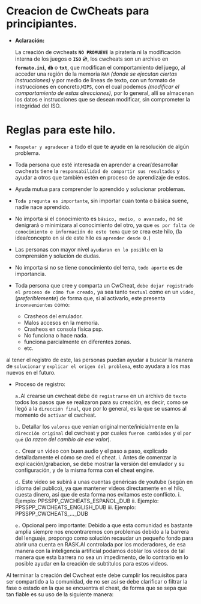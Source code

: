 # Creacion de CwCheats para principiantes.

* **Aclaración:**
  
    La creación de cwcheats **`NO PROMUEVE`** la piratería ni la modificación interna de los juegos o **`ISO`** 💿,
    los cwcheats son un archivo en **`formato.ini`**, **`db`** o **`txt`**, que modifican el comportamiento del 
    juego, al acceder una región de la memoria `RAM` *(donde se ejecutan ciertas instrucciones)* y por 
    medio de líneas de texto, con un formato de instrucciones en concreto,`MIPS`, con el cual podemos
    *(modificar el comportamiento de estas direcciones)*, por lo general, allí se almacenan los datos e 
    instrucciones que se desean modificar, sin comprometer la integridad del ISO.

# Reglas para este hilo.
  
*	`Respetar y agradecer` a todo el que te ayude en la resolución de algún problema.
  
*	Toda persona que esté interesada en aprender a crear/desarrollar cwcheats tiene la `responsabilidad de compartir sus resultados` y ayudar a otros que también estén en proceso de aprendizaje de estos.
  
*	Ayuda mutua para comprender lo aprendido y solucionar problemas.
  
*	`Toda pregunta es importante`, sin importar cuan tonta o básica suene, nadie nace aprendido.
  
*	No importa si el conocimiento es `básico, medio, o avanzado,` no se denigrará o minimizara al conocimiento del otro, ya que `es por falta de conocimiento e información de este tema` que se crea este hilo, (la idea/concepto en si de este hilo es `aprender desde 0.`)
  
*	Las personas con mayor nivel `ayudaran en lo posible` en la comprensión y solución de dudas.
  
*	No importa si no se tiene conocimiento del tema, `todo aporte` es de importancia.
  
*	Toda persona que cree y comparta un CwCheat, `debe dejar registrado el proceso de cómo fue creado,` ya sea tanto `textual` como en un `video`, (*preferiblemente*) de forma que, si al activarlo, este presenta `inconvenientes` como:
  
 	  * Crasheos del emulador.
 	  * Malos accesos en la memoria.
 	  * Crasheos en consola física psp.
    * No funciona o hace nada.
    * funciona parcialmente en diferentes zonas.
    * etc.
 	
  al tener el registro de este,  las personas puedan ayudar a buscar la manera de `solucionar` y `explicar el origen del problema`, esto ayudara a los mas nuevos en el futuro.
  
* Proceso de registro:
  
  `a.`Al crearse un cwcheat debe de `registrarse` en un archivo de `texto` todos los pasos que se realizaron para su creación, es decir, como se llegó a la `dirección final`, que por lo general, es la que se usamos al momento de `activar` el cwcheat.

  `b.`	Detallar los `valores` que venían originalmente/inicialmente en la `dirección original` del cwcheat y por cuales `fueron cambiados` y el `por qué` (*la razon del cambio de ese valor*).
  
  `c.`	Crear un video con buen audio y el paso a paso, explicado detalladamente el cómo se creó el cheat.
    i.	Antes de comenzar la explicación/grabacion, se debe mostrar la versión del emulador y su configuración, y de la misma forma con el cheat engine.
  
  `d.`	Este video se subirá a unas cuentas genéricas de youtube (según en idioma del publico), ya que mantener videos directamente en el hilo, cuesta dinero, así que de esta forma nos evitamos este conflicto.
    i.	Ejemplo: PPSSPP_CWCHEATS_ESPAÑOL_DUB
    ii.	Ejemplo: PPSSPP_CWCHEATS_ENGLISH_DUB
    iii.	Ejemplo: PPSSPP_CWCHEATS_..._DUB

  `e.`	Opcional pero importante: Debido a que esta comunidad es bastante amplia siempre nos encontraremos con problemas debido a la barrera del lenguaje, propongo como solución recaudar un pequeño fondo para abrir una cuenta en RASK.AI controlada por los moderadores, de esa manera con la inteligencia artificial podamos doblar los videos de tal manera que esta barrera no sea un impedimento, de lo contrario en lo posible ayudar en la creación de subtítulos para estos videos.
  
Al terminar la creación del Cwcheat este debe cumplir los requisitos para ser compartido a la comunidad, de no ser así se debe clarificar o filtrar la fase o estado en la que se encuentra el cheat, de forma que se sepa que tan fiable es su uso de la siguiente manera:
